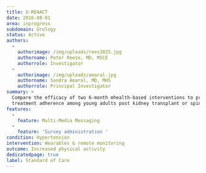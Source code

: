 ```yaml
---
title: U-REAACT
date: 2016-08-01
area: inprogress
subdomain: Urology
status: Active
authors:
  - 
    authorimage: /img/uploads/rees3825.jpg
    authorname: Peter Reese, MD, MSCE
    authorrole: Investigator
  - 
    authorimage: /img/uploads/amaral.jpg
    authorname: Sandra Amaral, MD, MHS
    authorrole: Principal Investigator
summary: >
  Compare the efficacy of two 6-month mhealth-based interventions to promote
  treatment adherence among young adults post kidney transplant or spinal bifida.
features:
  - 
    feature: Multi-Media Messaging
  - 
    feature: 'Survey administration '
condition: Hypertension
intervention: Wearables & remote monitoring
outcome: Increased physical activity
dedicatedpage: true
label: Standard of Care
---
```

